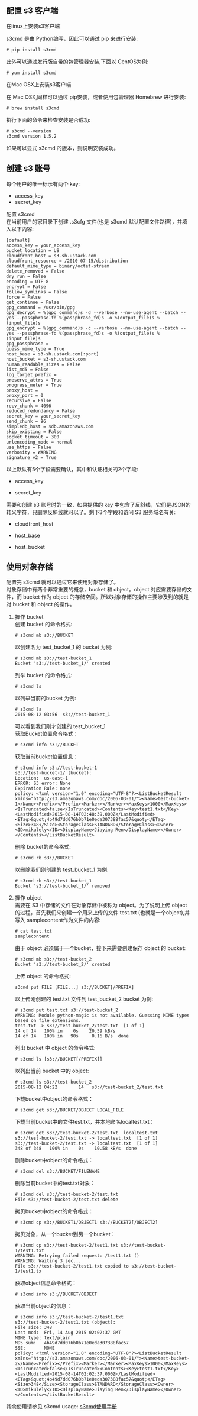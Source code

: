 ## 配置 s3 客户端

在linux上安装s3客户端

s3cmd 是由 Python编写，因此可以通过 pip 来进行安装:

```
# pip install s3cmd
```

此外可以通过发行版自带的包管理器安装,下面以 CentOS为例:

```
# yum install s3cmd
```

在Mac OSX上安装s3客户端

在 Mac OSX,同样可以通过 pip安装，或者使用包管理器 Homebrew 进行安装:

```
# brew install s3cmd
```

执行下面的命令来检查安装是否成功:

```
# s3cmd --version
s3cmd version 1.5.2
```

如果可以显式 s3cmd 的版本，则说明安装成功。

## 创建 s3 账号

每个用户的唯一标示有两个 key:

* access\_key
* secret\_key

配置 s3cmd  
在当前用户的家目录下创建 .s3cfg 文件\(也是 s3cmd 默认配置文件路径\)，并填入以下内容:

```
[default]
access_key = your_access_key
bucket_location = US
cloudfront_host = s3-sh.ustack.com
cloudfront_resource = /2010-07-15/distribution
default_mime_type = binary/octet-stream
delete_removed = False
dry_run = False
encoding = UTF-8
encrypt = False
follow_symlinks = False
force = False
get_continue = False
gpg_command = /usr/bin/gpg
gpg_decrypt = %(gpg_command)s -d --verbose --no-use-agent --batch --yes --passphrase-fd %(passphrase_fd)s -o %(output_file)s %(input_file)s
gpg_encrypt = %(gpg_command)s -c --verbose --no-use-agent --batch --yes --passphrase-fd %(passphrase_fd)s -o %(output_file)s %(input_file)s
gpg_passphrase =
guess_mime_type = True
host_base = s3-sh.ustack.com[:port]
host_bucket = s3-sh.ustack.com
human_readable_sizes = False
list_md5 = False
log_target_prefix =
preserve_attrs = True
progress_meter = True
proxy_host =
proxy_port = 0
recursive = False
recv_chunk = 4096
reduced_redundancy = False
secret_key = your_secret_key
send_chunk = 96
simpledb_host = sdb.amazonaws.com
skip_existing = False
socket_timeout = 300
urlencoding_mode = normal
use_https = False
verbosity = WARNING
signature_v2 = True
```

以上默认有5个字段需要确认，其中和认证相关的2个字段:

* access\_key

*  secret\_key

需要和创建 s3 账号时的一致，如果提供的 key 中包含了反斜线，它们是JSON的转义字符，只删除反斜线就可以了。剩下3个字段和访问 S3 服务域名有关:

* cloudfront\_host

* host\_base

* host\_bucket

## 使用对象存储

配置完 s3cmd 就可以通过它来使用对象存储了。  
对象存储中有两个非常重要的概念，bucket 和 object。object 对应需要存储的文件，而 bucket 作为 object 的存储空间。所以对象存储的操作主要涉及到的就是对 bucket 和 object 的操作。

1. 操作 bucket  
   创建 bucket 的命令格式:

   ```
   # s3cmd mb s3://BUCKET
   ```

   以创建名为 test\_bucket\_1 的 bucket 为例:

   ```
   # s3cmd mb s3://test-bucket_1
   Bucket 's3://test-bucket_1/' created
   ```

   列举 bucket 的命令格式:

   ```
   # s3cmd ls
   ```

   以列举当前的bucket 为例:

   ```
   # s3cmd ls
   2015-08-12 03:56  s3://test-bucket_1
   ```

   可以看到我们刚才创建的 test\_bucket\_1   
   获取Bucket位置命令格式：

   ```
   # s3cmd info s3://BUCKET
   ```

   获取当前bucket位置信息：

   ```
   # s3cmd info s3://test-bucket-1
   s3://test-bucket-1/ (bucket):
   Location:  us-east-1
   ERROR: S3 error: None
   Expiration Rule: none
   policy: <?xml version="1.0" encoding="UTF-8"?><ListBucketResult xmlns="http://s3.amazonaws.com/doc/2006-03-01/"><Name>test-bucket-1</Name><Prefix></Prefix><Marker></Marker><MaxKeys>1000</MaxKeys><IsTruncated>false</IsTruncated><Contents><Key>test1.txt</Key><LastModified>2015-08-14T02:48:39.000Z</LastModified><ETag>&quot;4b49d7dd076b0b71e0eda307388fac57&quot;</ETag><Size>348</Size><StorageClass>STANDARD</StorageClass><Owner><ID>mikulely</ID><DisplayName>Jiaying Ren</DisplayName></Owner></Contents></ListBucketResult>
   ```

   删除 bucket的命令格式:

   ```
   # s3cmd rb s3://BUCKET
   ```

   以删除我们刚创建的 test\_bucket\_1 为例:

   ```
   # s3cmd rb s3://test-bucket_1
   Bucket 's3://test-bucket_1/' removed
   ```

2. 操作 object  
   需要在 S3 中存储的文件在对象存储中被称为 object。为了说明上传 object 的过程，首先我们来创建一个用来上传的文件 test.txt \(也就是一个object\),并写入 samplecontent作为文件的内容:

   ```
   # cat test.txt
   samplecontent
   ```

   由于 object 必须属于一个bucket，接下来需要创建保存 object 的 bucket:

   ```
   # s3cmd mb s3://test-bucket_2
   Bucket 's3://test-bucket_2/' created
   ```

   上传 object 的命令格式:

   ```
   s3cmd put FILE [FILE...] s3://BUCKET[/PREFIX]
   ```

   以上传刚创建的 test.txt 文件到 test\_bucket\_2 bucket 为例:

   ```
   # s3cmd put test.txt s3://test-bucket_2
   WARNING: Module python-magic is not available. Guessing MIME types based on file extensions.
   test.txt -> s3://test-bucket_2/test.txt  [1 of 1]
   14 of 14   100% in    0s    20.59 kB/s
   14 of 14   100% in   90s     0.16 B/s  done
   ```

   列出 bucket 中 object 的命令格式:

   ```
   # s3cmd ls [s3://BUCKET[/PREFIX]]
   ```

   以列出当前 bucket 中的 object:

   ```
   # s3cmd ls s3://test-bucket_2
   2015-08-12 04:22        14   s3://test-bucket_2/test.txt
   ```

   下载bucket中object的命令格式：

   ```
   # s3cmd get s3://BUCKET/OBJECT LOCAL_FILE
   ```

   下载当前bucket中的文件test.txt，并本地命名localtest.txt：

   ```
   # s3cmd get s3://test-bucket-2/test.txt  localtest.txt
   s3://test-bucket-2/test.txt -> localtest.txt  [1 of 1]
   s3://test-bucket-2/test.txt -> localtest.txt  [1 of 1]
   348 of 348   100% in    0s    10.58 kB/s  done
   ```

   删除bucket中object的命令格式：

   ```
   # s3cmd del s3://BUCKET/FILENAME
   ```

   删除当前bucket中的test.txt对象：

   ```
   # s3cmd del s3://test-bucket-2/test.txt
   File s3://test-bucket-2/test.txt delete
   ```

   拷贝bucket中object的命令格式：

   ```
   # s3cmd cp s3://BUCKET1/OBJECT1 s3://BUCKET2[/OBJECT2]
   ```

   拷贝对象，从一个bucket到另一个bucket：

   ```
   # s3cmd cp s3://test-bucket-2/test1.txt s3://test-bucket-1/test1.txt
   WARNING: Retrying failed request: /test1.txt ()
   WARNING: Waiting 3 sec...
   File s3://test-bucket-2/test1.txt copied to s3://test-bucket-1/test1.tx
   ```

   获取object信息命令格式：

   ```
   # s3cmd info s3://BUCKET/OBJECT
   ```

   获取当前object的信息：

   ```
   # s3cmd info s3://test-bucket-2/test1.txt
   s3://test-bucket-2/test1.txt (object):
   File size: 348
   Last mod:  Fri, 14 Aug 2015 02:02:37 GMT
   MIME type: text/plain
   MD5 sum:   4b49d7dd076b0b71e0eda307388fac57
   SSE:       NONE
   policy: <?xml version="1.0" encoding="UTF-8"?><ListBucketResult xmlns="http://s3.amazonaws.com/doc/2006-03-01/"><Name>test-bucket-2</Name><Prefix></Prefix><Marker></Marker><MaxKeys>1000</MaxKeys><IsTruncated>false</IsTruncated><Contents><Key>test1.txt</Key><LastModified>2015-08-14T02:02:37.000Z</LastModified><ETag>&quot;4b49d7dd076b0b71e0eda307388fac57&quot;</ETag><Size>348</Size><StorageClass>STANDARD</StorageClass><Owner><ID>mikulely</ID><DisplayName>Jiaying Ren</DisplayName></Owner></Contents></ListBucketResult>
   ```

其余使用请参见 s3cmd usage: [s3cmd使用手册](http://s3tools.org/usage "s3cmd使用手册")

